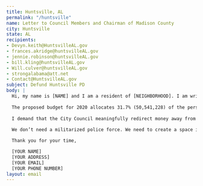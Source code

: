 ```yaml
---
title: Huntsville, AL
permalink: "/huntsville"
name: Letter to Council Members and Chairman of Madison County
city: Huntsville
state: AL
recipients:
- Devyn.keith@HuntsvilleAL.gov
- frances.akridge@huntsvilleAL.gov
- jennie.robinson@huntsvilleAL.gov
- bill.kling@huntsvilleAL.gov
- Will.culver@huntsvilleAL.gov
- strongalabama@att.net
- Contact@HuntsvilleAL.gov
subject: Defund Huntsville PD
body: |
  Hi, my name is [NAME] and I am a resident of [NEIGHBORHOOD]. I am writing to demand that the Huntsville City Council adopt a city budget that prioritizes community wellbeing, and redirects funding away from the police.
  
  The proposed budget for 2020 allocates 31.7% (50,541,228) of the personnel budget towards police.  This is more than the next highest two budget categories combined (Fire & Rescue and Public Works).  
  
  I demand that the City Council meaningfully redirect money away from the Huntsville PD and proven to more effectively promote a safe and equitable community: community-based mental health services, substance abuse treatment services, affordable housing programs, and more.  I demand a budget that will benefit the community and make the city of Huntsville a better, more equitable place to live.
  
  We don’t need a militarized police force. We need to create a space in which more mental health service providers, social workers, victim/survivor advocates, religious leaders, neighbors, and friends - all of the people who really make up our community - can look out for one another.

  Thank you for your time,

  [YOUR NAME]
  [YOUR ADDRESS]
  [YOUR EMAIL]
  [YOUR PHONE NUMBER]
layout: email
---
```


